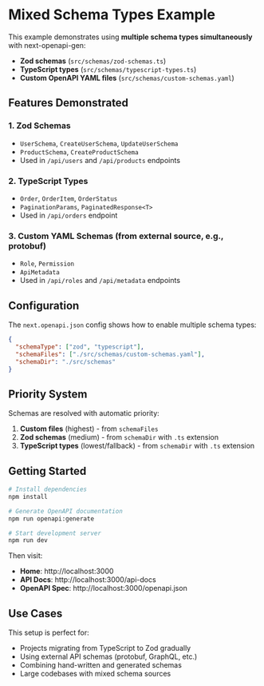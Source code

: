 # Mixed Schema Types Example

This example demonstrates using **multiple schema types simultaneously** with next-openapi-gen:

- **Zod schemas** (`src/schemas/zod-schemas.ts`)
- **TypeScript types** (`src/schemas/typescript-types.ts`)
- **Custom OpenAPI YAML files** (`src/schemas/custom-schemas.yaml`)

## Features Demonstrated

### 1. Zod Schemas

- `UserSchema`, `CreateUserSchema`, `UpdateUserSchema`
- `ProductSchema`, `CreateProductSchema`
- Used in `/api/users` and `/api/products` endpoints

### 2. TypeScript Types

- `Order`, `OrderItem`, `OrderStatus`
- `PaginationParams`, `PaginatedResponse<T>`
- Used in `/api/orders` endpoint

### 3. Custom YAML Schemas (from external source, e.g., protobuf)

- `Role`, `Permission`
- `ApiMetadata`
- Used in `/api/roles` and `/api/metadata` endpoints

## Configuration

The `next.openapi.json` config shows how to enable multiple schema types:

```json
{
  "schemaType": ["zod", "typescript"],
  "schemaFiles": ["./src/schemas/custom-schemas.yaml"],
  "schemaDir": "./src/schemas"
}
```

## Priority System

Schemas are resolved with automatic priority:

1. **Custom files** (highest) - from `schemaFiles`
2. **Zod schemas** (medium) - from `schemaDir` with `.ts` extension
3. **TypeScript types** (lowest/fallback) - from `schemaDir` with `.ts` extension

## Getting Started

```bash
# Install dependencies
npm install

# Generate OpenAPI documentation
npm run openapi:generate

# Start development server
npm run dev
```

Then visit:

- **Home**: http://localhost:3000
- **API Docs**: http://localhost:3000/api-docs
- **OpenAPI Spec**: http://localhost:3000/openapi.json

## Use Cases

This setup is perfect for:

- Projects migrating from TypeScript to Zod gradually
- Using external API schemas (protobuf, GraphQL, etc.)
- Combining hand-written and generated schemas
- Large codebases with mixed schema sources
